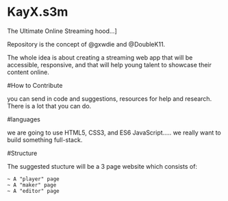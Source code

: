 # KayX.s3m
 
The Ultimate Online Streaming hood...]

Repository is the concept of @gxwdie and @DoubleK11. 

The whole idea is about creating a streaming web app that will be accessible, responsive,
and that will help young talent to showcase their content online.

#How to Contribute

you can send in code and suggestions, resources for help and research.
There is a lot that you can do.

#languages

we are going to use HTML5, CSS3, and ES6 JavaScript.....
we really want to build something full-stack.

#Structure

The suggested stucture will be a 3 page website which consists of:
	
	~ A "player" page
	~ A "maker" page
	~ A "editor" page

